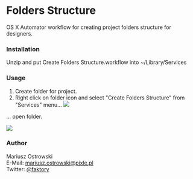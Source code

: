 # Folders Structure
OS X Automator workflow for creating project folders structure for designers.

### Installation
Unzip and put Create Folders Structure.workflow into ~/Library/Services

### Usage
1. Create folder for project.
2. Right click on folder icon and select "Create Folders Structure" from "Services" menu...
![](https://raw.githubusercontent.com/mariuszostrowski/foldersstructure/master/howto/cf01.jpg)

... open folder.

![](https://raw.githubusercontent.com/mariuszostrowski/foldersstructure/master/howto/cf02.jpg)

### Author
Mariusz Ostrowski  
E-Mail: mariusz.ostrowski@pixle.pl  
Twitter: [@faktory](https://twitter.com/faktory)
